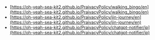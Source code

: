 
- [https://oh-yeah-sea-kit2.github.io/PraivacyPolicy/walking_bingo/en](https://oh-yeah-sea-kit2.github.io/PraivacyPolicy/walking_bingo/en)
- [https://oh-yeah-sea-kit2.github.io/PraivacyPolicy/jin-journey/en](https://oh-yeah-sea-kit2.github.io/PraivacyPolicy/jin-journey/en)
- [https://oh-yeah-sea-kit2.github.io/PraivacyPolicy/chatgpt-notifier/jp](https://oh-yeah-sea-kit2.github.io/PraivacyPolicy/chatgpt-notifier/jp)
